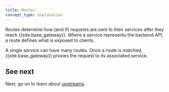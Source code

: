 ```yaml
---
title: Routes
concept_type: explanation
---
```


Routes determine how (and if) requests are sent to their services after they reach {{site.base_gateway}}. Where a service represents the backend API, a route defines what is exposed to clients. 

A single service can have many routes.  Once a route is matched, {{site.base_gateway}} proxies the request to its associated service.

## See next

Next, go on to learn about [upstreams](/gateway/latest/understanding-kong/key-concepts/upstreams/).
